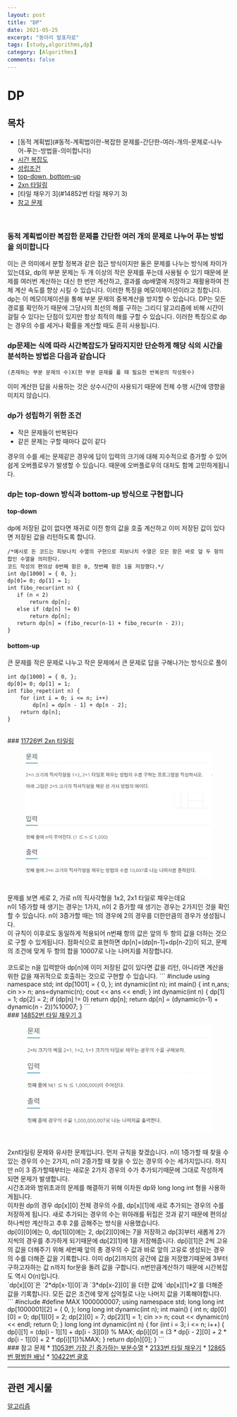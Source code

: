 ```yaml
---
layout: post
title: "DP"
date: 2021-05-25
excerpt: "동아리 발표자료"
tags: [study,algorithms,dp]
category: [Algorithms] 
comments: false
---
```

# DP
## 목차
* [동적 계획법](#동적-계획법이란-복잡한 문제를-간단한-여러-개의-문제로-나누어-푸는-방법을-의미합니다)
* [시간 복잡도](#dp문제는-식에-따라-시간복잡도가-달라지지만-단순하게-해당-식의-시간을-분석하는-방법은-다음과-같습니다)
* [성립조건](#dp가-성립하기-위한-조건)
* [top-down, bottom-up](#dp는-top-down-방식과-bottom-up-방식으로-구현합니다)
* [2xn 타일링](#11726번-2xn-타일링)
* [타일 채우기 3](#14852번 타일 채우기 3)
* [참고 문제](#참고-문제)


<br>

### 동적 계획법이란 복잡한 문제를 간단한 여러 개의 문제로 나누어 푸는 방법을 의미합니다
 이는 큰 의미에서 분할 정복과 같은 접근 방식이지만 둘은 문제를 나누는 방식에 차이가 있는데요, dp의 부분 문제는 두 개 이상의 작은 문제를 푸는데 사용될 수 있기 때문에 문제를 여러번 계산하는 대신 한 번만 계산하고, 결과를 dp배열에 저장하고 재활용하여 전체 계산 속도를 향상 시킬 수 있습니다. 이러한 특징을 메모이제이션이라고 칭합니다.
dp는 이 메모이제이션을 통해 부분 문제의 중복계산을 방지할 수 있습니다.
DP는 모든 경로를 확인하기 때문에 그당시의 최선의 해를 구하는 그리디 알고리즘에 비해 시간이 걸릴 수 있다는 단점이 있지만 항상 최적의 해를 구할 수 있습니다.
이러한 특징으로 dp는 경우의 수를 세거나 확률을 계산할 때도 흔히 사용됩니다.
<br>
### dp문제는 식에 따라 시간복잡도가 달라지지만 단순하게 해당 식의 시간을 분석하는 방법은 다음과 같습니다

`(존재하는 부분 문제의 수)X(한 부분 문제를 풀 때 필요한 반복문의 작성횟수)`

 이미 계산한 답을 사용하는 것은 상수시간이 사용되기 때문에 전체 수행 시간에 영향을 미치지 않습니다. 
<br>
### dp가 성립하기 위한 조건
* 작은 문제들이 반복된다
* 같은 문제는 구할 때마다 값이 같다

 경우의 수를 세는 문제같은 경우에 답이 입력의 크기에 대해 지수적으로 증가할 수 있어 쉽게 오버플로우가 발생할 수 있습니다. 때문에 오버플로우의 대처도 함께 고민하게됩니다.
<br>
### dp는 top-down 방식과 bottom-up 방식으로 구현합니다
#### top-down
 dp에 저장된 값이 없다면 재귀로 이전 항의 값을 호출 계산하고 이미 저장된 값이 있다면 저장된 값을 리턴하도록 합니다. 

 
 ```
 /*예시로 든 코드는 피보나치 수열의 구현으로 피보나치 수열은 모든 항은 바로 앞 두 항의 합인 수열을 의미한다.
코드 작성의 편의상 0번째 항은 0, 첫번째 항은 1을 저장했다.*/
int dp[1000] = { 0, };
dp[0]= 0; dp[1] = 1;
int fibo_recur(int n) {
	if (n < 2)
		return dp[n];
	else if (dp[n] != 0)
		return dp[n];
	return dp[n] = (fibo_recur(n-1) + fibo_recur(n - 2));
}
``` 

#### bottom-up
 큰 문제를 작은 문제로 나누고 작은 문제에서 큰 문제로 답을 구해나가는 방식으로 풀이
```
int dp[1000] = { 0, };
dp[0]= 0; dp[1] = 1;
int fibo_repet(int n) {
	for (int i = 0; i <= n; i++) 
		dp[n] = dp[n - 1] + dp[n - 2];
	return dp[n];
}
```
<br>
### <a href="https://www.acmicpc.net/problem/11726">11726번 2xn 타일링</a>
<figure>
	<a href="/assets/etc/algorithms/2n타일링.JPG"><img src="/assets/etc/algorithms/2n타일링.JPG"></a>
</figure>
<br>
 문제를 보면 세로 2, 가로 n의 직사각형을 1x2, 2x1 타일로 채우는데요 <br>
 n이 1증가할 때 생기는 경우는 1가지, n이 2 증가할 때 생기는 경우는 2가지인 것을 확인할 수 있습니다. n이 3증가할 때는 1의 경우에 2의 경우를 더한만큼의 경우가 생성됩니다.<br> 
 이 규칙이 이후로도 동일하게 적용되어 n번째 항의 값은 앞의 두 항의 값을 더하는 것으로 구할 수 있게됩니다. 점화식으로 표현하면 dp[n]=(dp[n-1]+dp[n-2])이 되고, 문제의 조건에 맞게 두 항의 합을 10007로 나눈 나머지를 저장합니다.<br><br>
 코드로는 n을 입력받아 dp[n]에 이미 저장된 값이 있다면 값을 리턴, 아니라면 계산을 위한 값을 재귀적으로 호출하는 것으로 구현할 수 있습니다.
```
 #include<iostream>
using namespace std;
int dp[1001] = { 0, };
int dynamic(int n);
int main() {
	int n,ans;
	cin >> n;
	ans=dynamic(n);
	cout << ans << endl;
}
int dynamic(int n) {
	dp[1] = 1;
	dp[2] = 2;
	if (dp[n] != 0)
		return dp[n];
	return dp[n] = (dynamic(n-1) + dynamic(n - 2))%10007;
}
```
<br>
### <a href="https://www.acmicpc.net/problem/14852">14852번 타일 채우기 3</a>
<figure>
	<a href="/assets/etc/algorithms/타일 채우기3.JPG"><img src="/assets/etc/algorithms/타일 채우기3.JPG"></a>
</figure>
<br>
 2xn타일링 문제와 유사한 문제입니다. 먼저 규칙을 찾겠습니다. n이 1증가할 때 찾을 수 있는 경우의 수는 2가지, n이 2증가할 때 찾을 수 있는 경우의 수는 세가지입니다. 하지만 n이 3 증가할때부터는 새로운 2가지 경우의 수가 추가되기때문에 그대로 작성하게 되면 문제가 발생합니다.<br>
 시간초과와 범위초과의 문제를 해결하기 위해 이차원 dp와 long long int 형을 사용하게됩니다.<br>
 이차원 dp의 경우 dp[x][0] 전체 경우의 수를, dp[x][1]에 새로 추가되는 경우의 수를 저장하게 됩니다. 새로 추가되는 경우의 수는 위아래를 뒤집은 것과 같기 때문에 편의상 하나씩만 계산하고 추후 2를 곱해주는 방식을 사용했습니다. <br>
dp[0][0]에는 0, dp[1][0]에는 2, dp[2][0]에는 7을 저장하고 dp[3]부터 새롭게 2가지씩의 경우를 추가하게 되기때문에 dp[2][1]에 1을 저장해줍니다. 
dp[i][1]은 2씩 고유의 값을 더해주기 위해 세번째 앞의 총 경우의 수 값과 바로 앞의 고유로 생성되는 경우의 수를 더해준 값을 기록합니다. 이미 dp[2]까지의 공간에 값을 저장했기때문에 3부터 구하고자하는 값 n까지 for문을 돌려 값을 구합니다. n번만큼계산하기 때문에 시간복잡도 역시 O(n)입니다.<br>
`dp[x][0]`은 `2*dp[x-1][0]`과 `3*dp[x-2][0]`을 더한 값에 `dp[x][1]*2`를 더해준 값을 기록합니다. 모든 값은 조건에 맞게 십억칠로 나눈 나머지 값을 기록해야합니다.<br>
```
#include<iostream>
#define MAX 1000000007;
using namespace std;
long long int dp[1000001][2] = { 0, };
long long int dynamic(int n);
int main() {
	int n;
	dp[0][0] = 0; dp[1][0] = 2; dp[2][0] = 7; dp[2][1] = 1;
	cin >> n;
	cout << dynamic(n) << endl;
	return 0;
}
long long int dynamic(int n) {
	for (int i = 3; i <= n; i++) {
		dp[i][1] = (dp[i - 1][1] + dp[i - 3][0]) % MAX;
		dp[i][0] = (3 * dp[i - 2][0] + 2 * dp[i - 1][0] + 2 * dp[i][1])%MAX;
	}
	return dp[n][0];
}
```
<br>
### 참고 문제
* <a href="https://www.acmicpc.net/problem/11053">11053번 가장 긴 증가하는 부분수열</a>
* <a href="https://www.acmicpc.net/problem/2133">2133번 타일 채우기</a>
* <a href="https://www.acmicpc.net/problem/12865">12865번 평범한 배낭</a>
* <a href="https://www.acmicpc.net/problem/10422">10422번 괄호</a>
 
 ---
## 관련 게시물
<a href="https://kimdahui42.github.io/categories/Algorithms/">알고리즘</a>
